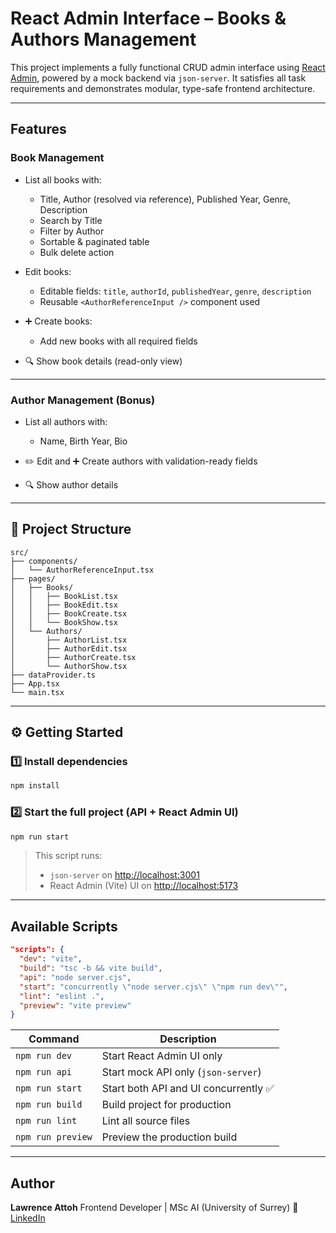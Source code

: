 
# React Admin Interface – Books & Authors Management

This project implements a fully functional CRUD admin interface using [React Admin](https://marmelab.com/react-admin/), powered by a mock backend via `json-server`. It satisfies all task requirements and demonstrates modular, type-safe frontend architecture.

---

## Features

### Book Management

* List all books with:

  * Title, Author (resolved via reference), Published Year, Genre, Description
  * Search by Title
  * Filter by Author
  * Sortable & paginated table
  * Bulk delete action

* Edit books:

  * Editable fields: `title`, `authorId`, `publishedYear`, `genre`, `description`
  * Reusable `<AuthorReferenceInput />` component used

* ➕ Create books:

  * Add new books with all required fields

* 🔍 Show book details (read-only view)

---

### Author Management (Bonus)

* List all authors with:

  * Name, Birth Year, Bio
* ✏️ Edit and ➕ Create authors with validation-ready fields
* 🔍 Show author details

---

## 📁 Project Structure

```
src/
├── components/
│   └── AuthorReferenceInput.tsx
├── pages/
│   ├── Books/
│   │   ├── BookList.tsx
│   │   ├── BookEdit.tsx
│   │   ├── BookCreate.tsx
│   │   └── BookShow.tsx
│   └── Authors/
│       ├── AuthorList.tsx
│       ├── AuthorEdit.tsx
│       ├── AuthorCreate.tsx
│       └── AuthorShow.tsx
├── dataProvider.ts
├── App.tsx
└── main.tsx
```

---

## ⚙️ Getting Started

### 1️⃣ Install dependencies

```bash
npm install
```

### 2️⃣ Start the full project (API + React Admin UI)

```bash
npm run start
```

> This script runs:
>
> * `json-server` on [http://localhost:3001](http://localhost:3001)
> * React Admin (Vite) UI on [http://localhost:5173](http://localhost:5173)

---

## Available Scripts

```json
"scripts": {
  "dev": "vite",
  "build": "tsc -b && vite build",
  "api": "node server.cjs",
  "start": "concurrently \"node server.cjs\" \"npm run dev\"",
  "lint": "eslint .",
  "preview": "vite preview"
}
```

| Command           | Description                          |
| ----------------- | ------------------------------------ |
| `npm run dev`     | Start React Admin UI only            |
| `npm run api`     | Start mock API only (`json-server`)  |
| `npm run start`   | Start both API and UI concurrently ✅ |
| `npm run build`   | Build project for production         |
| `npm run lint`    | Lint all source files                |
| `npm run preview` | Preview the production build         |

---

## Author 

**Lawrence Attoh**
Frontend Developer | MSc AI (University of Surrey)
🔗 [LinkedIn](https://www.linkedin.com/in/lawrenceattoh/)
